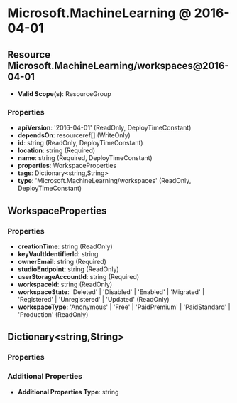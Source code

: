 # Microsoft.MachineLearning @ 2016-04-01

## Resource Microsoft.MachineLearning/workspaces@2016-04-01
* **Valid Scope(s)**: ResourceGroup
### Properties
* **apiVersion**: '2016-04-01' (ReadOnly, DeployTimeConstant)
* **dependsOn**: resourceref[] (WriteOnly)
* **id**: string (ReadOnly, DeployTimeConstant)
* **location**: string (Required)
* **name**: string (Required, DeployTimeConstant)
* **properties**: WorkspaceProperties
* **tags**: Dictionary<string,String>
* **type**: 'Microsoft.MachineLearning/workspaces' (ReadOnly, DeployTimeConstant)

## WorkspaceProperties
### Properties
* **creationTime**: string (ReadOnly)
* **keyVaultIdentifierId**: string
* **ownerEmail**: string (Required)
* **studioEndpoint**: string (ReadOnly)
* **userStorageAccountId**: string (Required)
* **workspaceId**: string (ReadOnly)
* **workspaceState**: 'Deleted' | 'Disabled' | 'Enabled' | 'Migrated' | 'Registered' | 'Unregistered' | 'Updated' (ReadOnly)
* **workspaceType**: 'Anonymous' | 'Free' | 'PaidPremium' | 'PaidStandard' | 'Production' (ReadOnly)

## Dictionary<string,String>
### Properties
### Additional Properties
* **Additional Properties Type**: string

